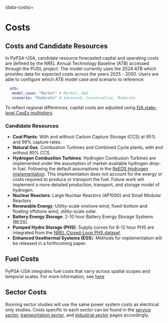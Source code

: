 (data-costs)=
# Costs
## Costs and Candidate Resources

 In PyPSA-USA, candidate resource forecasted capital and operating costs are defined by the NREL Annual Technology Baseline (ATB) accessed through the PUDL project. The model currently uses the 2024 ATB which provides data for expected costs across the years 2025 - 2050. Users are able to configure which ATB model case and scenario to reference:

 ```yaml
   atb:
    model_case: "Market" # Market, R&D
    scenario: "Moderate" # Advanced, Conservative, Moderate
```

To reflect regional differences, capital costs are adjusted using [EIA state-level CapEx multipliers](https://www.eia.gov/analysis/studies/powerplants/capitalcost/pdf/capital_cost_AEO2020.pdf).

### Candidate Resources

- **Coal Plants**: With and without Carbon Capture Storage (CCS) at 95% and 99% capture rates.
- **Natural Gas**: Combustion Turbines and Combined Cycle plants, with and without 95% CCS.
- **Hydrogen Combustion Turbines**: Hydrogen Combusion Turbines are implemented under the assumption of market-available hydrogen drop-in fuel. Following the default assumptions in the [ReEDS Hydrogen implementation](https://nrel.github.io/ReEDS-2.0/model_documentation.html#drop-in-renewable-fuel). This implementation does not account for the energy or costs required to produce or transport the fuel. Future work will implement a more detailed production, transport, and storage model of hydrogen.
- **Nuclear Reactors**: Large Nuclear Reactors (AP1000) and Small Modular Reactors
- **Renewable Energy**: Utility-scale onshore wind, fixed-bottom and floating offshore wind, utility-scale solar.
- **Battery Energy Storage**: 2-10 hour Battery Energy Storage Systems (BESS).
- **Pumped Hydro Storage (PHS)**: Supply curves for 8-12 hour PHS are integrated from the [NREL Closed-Loop PHS dataset](https://www2.nrel.gov/gis/psh-supply-curves).
- **Enhanced Geothermal Systems (EGS**): Methods for implementation will be released in a forthcoming paper.

## Fuel Costs

PyPSA-USA integrates fuel costs that varry across spatial scopes and temporal scales. For more information, see [here](./data-generators.md#fuel-costs-and-heat-rates)

## Sector Costs

Running sector studies will use the same power system costs as electrical only studies. Costs specific to each sector can be found in the [service sector](./data-services.md), [transportation sector](./data-transportation.md), and [industrial sector](./data-industrial.md) pages accordingly.
